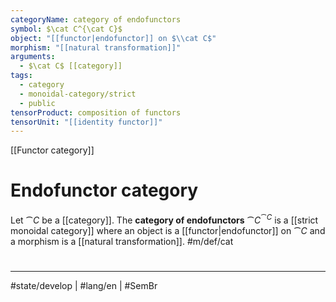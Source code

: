 ```yaml
---
categoryName: category of endofunctors
symbol: $\cat C^{\cat C}$
object: "[[functor|endofunctor]] on $\\cat C$"
morphism: "[[natural transformation]]"
arguments:
  - $\cat C$ [[category]]
tags:
  - category
  - monoidal-category/strict
  - public
tensorProduct: composition of functors
tensorUnit: "[[identity functor]]"
---
```

[[Functor category]]
# Endofunctor category

Let $\cat C$ be a [[category]].
The **category of endofunctors** $\cat C^{\cat C}$ is a [[strict monoidal category]] where
an object is a [[functor|endofunctor]] on $\cat C$
and a morphism is a [[natural transformation]]. #m/def/cat 


#
---
#state/develop | #lang/en | #SemBr

